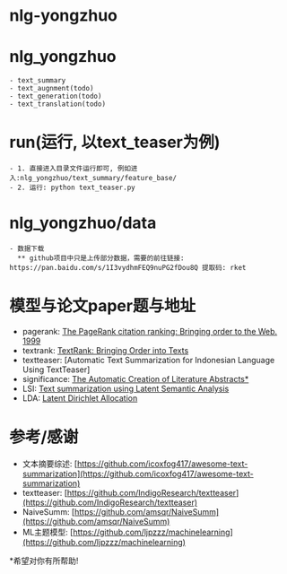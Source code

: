 # nlg-yongzhuo


# nlg_yongzhuo
    - text_summary
    - text_augnment(todo)
    - text_generation(todo)
    - text_translation(todo)


# run(运行, 以text_teaser为例)
    - 1. 直接进入目录文件运行即可, 例如进入:nlg_yongzhuo/text_summary/feature_base/
    - 2. 运行: python text_teaser.py


# nlg_yongzhuo/data
    - 数据下载
      ** github项目中只是上传部分数据，需要的前往链接: https://pan.baidu.com/s/1I3vydhmFEQ9nuPG2fDou8Q 提取码: rket


# 模型与论文paper题与地址
* pagerank:     [The PageRank citation ranking: Bringing order to the Web. 1999](http://dbpubs.stanford.edu:8090/pub/showDoc.Fulltext?lang=en&doc=1999-66&format=pdf)
* textrank:     [TextRank: Bringing Order into Texts](https://www.researchgate.net/publication/200042361_TextRank_Bringing_Order_into_Text)
* textteaser:   [Automatic Text Summarization for Indonesian Language Using TextTeaser]
* significance: [The Automatic Creation of Literature Abstracts*](http://courses.ischool.berkeley.edu/i256/f06/papers/luhn58.pdf)
* LSI:          [Text summarization using Latent Semantic Analysis](https://www.researchgate.net/publication/220195824_Text_summarization_using_Latent_Semantic_Analysis)
* LDA:          [Latent Dirichlet Allocation](http://jmlr.csail.mit.edu/papers/v3/blei03a.html)


# 参考/感谢
* 文本摘要综述:   [https://github.com/icoxfog417/awesome-text-summarization](https://github.com/icoxfog417/awesome-text-summarization)
* textteaser:   [https://github.com/IndigoResearch/textteaser](https://github.com/IndigoResearch/textteaser)
* NaiveSumm:    [https://github.com/amsqr/NaiveSumm](https://github.com/amsqr/NaiveSumm)
* ML主题模型:    [https://github.com/ljpzzz/machinelearning](https://github.com/ljpzzz/machinelearning)

*希望对你有所帮助!
